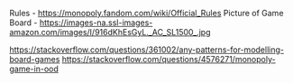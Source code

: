 Rules - https://monopoly.fandom.com/wiki/Official_Rules
Picture of Game Board - https://images-na.ssl-images-amazon.com/images/I/916dKhEsGyL._AC_SL1500_.jpg

https://stackoverflow.com/questions/361002/any-patterns-for-modelling-board-games
https://stackoverflow.com/questions/4576271/monopoly-game-in-ood